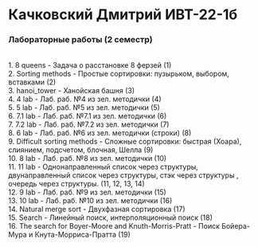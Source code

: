 # Качковский Дмитрий ИВТ-22-1б
### Лабораторные работы (2 семестр) 
<br>1.  8 queens - Задача о расстановке 8 ферзей (1)
<br>2.  Sorting methods - Простые сортировки: пузырьком, выбором, вставками (2)
<br>3.  hanoi_tower - Ханойская башня (3)
<br>4.  4 lab - Лаб. раб. №4 из зел. методички (4)
<br>5.  5 lab - Лаб. раб. №5 из зел. методички (5)
<br>6.  7.1 lab - Лаб. раб. №7.1 из зел. методички (6)
<br>7.  7.2 lab - Лаб. раб. №7.2 из зел. методички (7)
<br>8.  6 lab - Лаб. раб. №6 из зел. методички (строки) (8)
<br>9.  Difficult sorting methods - Сложные сортировки: быстрая (Хоара), слиянием, подсчетом, блочная, Шелла (9)
<br>10.  8 lab - Лаб. раб. №8 из зел. методички (10)
<br>11.  11 lab - Однонаправленный список через структуры, двунаправленный список через структуры, стэк через структуры , очередь через структуры. (11, 12, 13, 14)
<br>12.  9 lab - Лаб. раб. №9 из зел. методички (15)
<br>13.  10 lab - Лаб. раб. №10 из зел. методички (16)
<br>14.  Natural merge sort - Двухфазная сортировка (17)
<br>15.  Search - Линейный поиск, интерполяционный поиск (18)
<br>16.  The search for Boyer-Moore and Knuth-Morris-Pratt - Поиск Бойера-Мура и Кнута-Морриса-Пратта (19)
